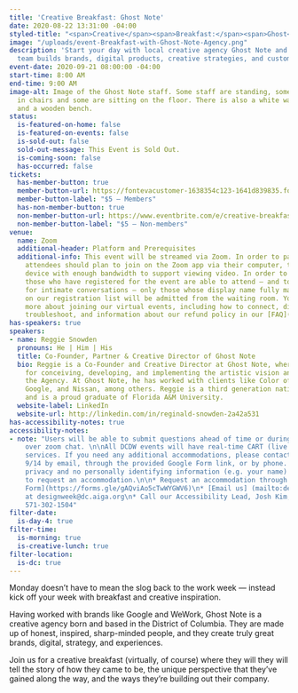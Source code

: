 ```yaml
---
title: 'Creative Breakfast: Ghost Note'
date: 2020-08-22 13:31:00 -04:00
styled-title: "<span>Creative</span><span>Breakfast:</span><span>Ghost</span><span>Note</span>"
image: "/uploads/event-Breakfast-with-Ghost-Note-Agency.png"
description: 'Start your day with local creative agency Ghost Note and learn how their
  team builds brands, digital products, creative strategies, and customer experiences. '
event-date: 2020-09-21 08:00:00 -04:00
start-time: 8:00 AM
end-time: 9:00 AM
image-alt: Image of the Ghost Note staff. Some staff are standing, some are seated
  in chairs and some are sitting on the floor. There is also a white wall behind them
  and a wooden bench.
status:
  is-featured-on-home: false
  is-featured-on-events: false
  is-sold-out: false
  sold-out-message: This Event is Sold Out.
  is-coming-soon: false
  has-occurred: false
tickets:
  has-member-button: true
  member-button-url: https://fontevacustomer-1638354c123-1641d839835.force.com/services/oauth2/authorize?client_id=3MVG9nthuDc9owbcOq7_07W.HriOQQPWTbMkrpOla.ajDQlTHf4_uby_mhwylcX.mJBU2O2SppTiZMS0J_HJd&response_type=code&redirect_uri=https://ikit.aiga.org/ikit_national_util/ikit-national-util-sso-redirect/&state=https%3A%2F%2Fdc.aiga.org%2Fevent%2Fcreative-breakfast-ghost-note%2F%3Fredirect_source%3Deventbrite_register
  member-button-label: "$5 — Members"
  has-non-member-button: true
  non-member-button-url: https://www.eventbrite.com/e/creative-breakfast-ghost-note-tickets-117844948413
  non-member-button-label: "$5 — Non-members"
venue:
  name: Zoom
  additional-header: Platform and Prerequisites
  additional-info: This event will be streamed via Zoom. In order to participate fully,
    attendees should plan to join on the Zoom app via their computer, tablet, or mobile
    device with enough bandwidth to support viewing video. In order to ensure only
    those who have registered for the event are able to attend — and to create space
    for intimate conversations — only those whose display name fully matches the name
    on our registration list will be admitted from the waiting room. You can find
    more about joining our virtual events, including how to connect, directions to
    troubleshoot, and information about our refund policy in our [FAQ](/faqs/).
has-speakers: true
speakers:
- name: Reggie Snowden
  pronouns: He | Him | His
  title: Co-Founder, Partner & Creative Director of Ghost Note
  bio: Reggie is a Co-Founder and Creative Director at Ghost Note, where he is responsible
    for conceiving, developing, and implementing the artistic vision and focus of
    the Agency. At Ghost Note, he has worked with clients like Color of Change, Facebook,
    Google, and Nissan, among others. Reggie is a third generation native Washingtonian
    and is a proud graduate of Florida A&M University.
  website-label: LinkedIn
  website-url: http://linkedin.com/in/reginald-snowden-2a42a531
has-accessibility-notes: true
accessibility-notes:
- note: "Users will be able to submit questions ahead of time or during the meeting
    over zoom chat. \n\nAll DCDW events will have real-time CART (live captioning)
    services. If you need any additional accommodations, please contact us before
    9/14 by email, through the provided Google Form link, or by phone. We honor your
    privacy and no personally identifying information (e.g. your name) is required
    to request an accommodation.\n\n* Request an accommodation through this [Google
    Form](https://forms.gle/gAQviAo5cTwWYGWV6)\n* [Email us] (mailto:designweek@dc.aiga.org)
    at designweek@dc.aiga.org\n* Call our Accessibility Lead, Josh Kim, by phone at
    571-302-1504"
filter-date:
  is-day-4: true
filter-time:
  is-morning: true
  is-creative-lunch: true
filter-location:
  is-dc: true
---
```


Monday doesn’t have to mean the slog back to the work week — instead kick off your week with breakfast and creative inspiration.

Having worked with brands like Google and WeWork, Ghost Note is a creative agency born and based in the District of Columbia. They are made up of honest, inspired, sharp-minded people, and they create truly great brands, digital, strategy, and experiences.  

Join us for a creative breakfast (virtually, of course) where they will they will tell the story of how they came to be, the unique perspective that they’ve gained along the way, and the ways they’re building out their company.